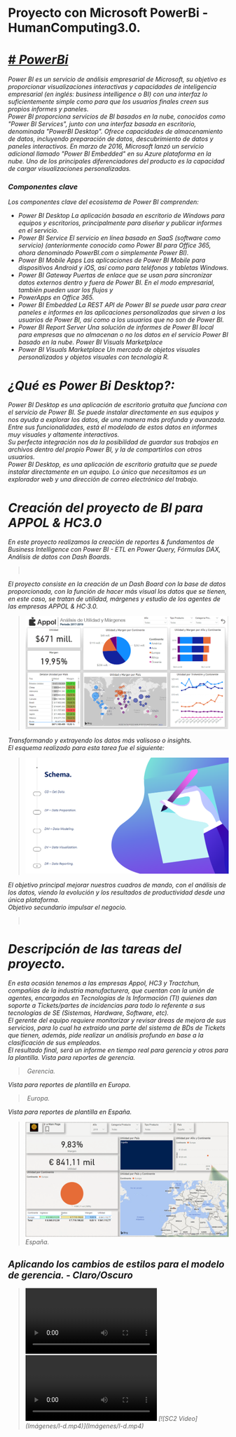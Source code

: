 # Proyecto con Microsoft PowerBi - HumanComputing3.0.

<h1><a href="https://powerbi.microsoft.com/" target="<i>blank" rel="noopener noreferrer"># <i>PowerBi<i></a></h1>
<p>
    Power BI es un servicio de análisis empresarial de Microsoft, su objetivo es proporcionar visualizaciones interactivas y capacidades de inteligencia empresarial (en inglés: business intelligence o BI) con una interfaz lo suficientemente simple como para que los usuarios finales creen sus propios informes y paneles. <br>
    Power BI proporciona servicios de BI basados en la nube, conocidos como "Power BI Services", junto con una interfaz basada en escritorio, denominada "PowerBI Desktop". Ofrece capacidades de almacenamiento de datos, incluyendo preparación de datos, descubrimiento de datos y paneles interactivos. En marzo de 2016, Microsoft lanzó un servicio adicional llamado "Power BI Embedded" en su Azure plataforma en la nube. Uno de los principales diferenciadores del producto es la capacidad de cargar visualizaciones personalizadas.
</p>
    <h3>Componentes clave</h3>
<p>    
    Los componentes clave del ecosistema de Power BI comprenden:
    <ul>
        <li> Power BI Desktop La aplicación basada en escritorio de Windows para equipos y escritorios, principalmente para diseñar y publicar informes en el servicio. </li>
        <li> Power BI Service El servicio en línea basado en SaaS (software como servicio) (anteriormente conocido como Power BI para Office 365, ahora denominado PowerBI.com o simplemente Power BI).</li>
        <li> Power BI Mobile Apps Las aplicaciones de Power BI Mobile para dispositivos Android y iOS, así como para teléfonos y tabletas Windows. </li>
        <li> Power BI Gateway Puertas de enlace que se usan para sincronizar datos externos dentro y fuera de Power BI. En el modo empresarial, también pueden usar los flujos y  </li>
        <li> PowerApps en Office 365. </li>
        <li> Power BI Embedded La REST API de Power BI se puede usar para crear paneles e informes en las aplicaciones personalizadas que sirven a los usuarios de Power BI, así como a los usuarios que no son de    Power BI.  </li>
        <li> Power BI Report Server Una solución de informes de Power BI local para empresas que no almacenan o no los datos en el servicio Power BI basado en la nube. Power BI Visuals Marketplace  </li>
        <li> Power BI Visuals Marketplace Un mercado de objetos visuales personalizados y objetos visuales con tecnología R. </li>
    </ul>
</p>
<h1>¿Qué es Power Bi Desktop?:</h1>
<p>
    Power BI Desktop es una aplicación de escritorio gratuita que funciona con el servicio de Power BI. Se puede instalar directamente en sus equipos y nos ayuda a explorar los datos, de una manera más profunda y avanzada. Entre sus funcionalidades, está el modelado de estos datos en informes muy visuales y altamente interactivos.<br>
    Su perfecta integración nos da la posibilidad de guardar sus trabajos en archivos dentro del propio Power BI, y la de compartirlos con otros usuarios.<br>
    Power BI Desktop, es una aplicación de escritorio gratuita que se puede instalar directamente en un equipo. Lo único que necesitamos es un explorador web y una dirección de correo electrónico del trabajo.
</p>

<h1>Creación del proyecto de BI para APPOL & HC3.0 </h1>
<p>
    En este proyecto realizamos la creación de reportes &amp; fundamentos de Business Intelligence con Power BI - ETL en Power Query, Fórmulas DAX, Análisis de datos con Dash Boards.
    <blockquote>
        <img src="Imágenes/MPowerBi-Desktop.PNG" alt="">
    </blockquote>
    El proyecto consiste en la creación de un Dash Board con la base de datos proporcionada, con la función de hacer más visual los datos que se tienen, en este caso, se tratan de utilidad, márgenes y estudio de los agentes de las empresas APPOL & HC·3.0.
    <blockquote>
        <img src="Imágenes/Análisis de utilidad y márgenes - Appol.PNG" alt="">
    </blockquote>
    Transformando y extrayendo los datos más valisoso o <i>insights</i>. <br>
    El esquema realizado para esta tarea fue el siguiente:
    <blockquote>
        <img src="Imágenes/schema.PNG" alt="">
    </blockquote>
   El <i>objetivo principal</i> mejorar nuestros cuadros de mando, con el análisis de los datos, viendo la evolución y los resultados de productividad desde una única plataforma. <br>
   <i>Objetivo secundario</i> impulsar el negocio. <br>
   <blockquote>
        <img src="Imágenes/planning.PNG" alt="">
    </blockquote>
</p>
<h1>Descripción de las tareas del proyecto.</h1>
<p>
    En esta ocasión tenemos a las empresas Appol, HC3 y Tractchun, compañías de la industria manufacturera, que cuentan con la unión de agentes, encargados en Tecnologías de ls Información (TI) quienes dan soporte a Tickets/partes de incidencias para todo lo referente a sus tecnologías de SE (Sistemas, Hardware, Software, etc). <br>
    El gerente del equipo requiere monitorizar y revisar áreas de mejora de sus servicios, para lo cual ha extraído una parte del sistema de BDs de Tickets que tienen, además, pide realizar un análisis profundo en base a la clasificación de sus empleados. <br>
    El resultado final, será un informe en tiempo real para gerencia y otros para la plantilla.
    <cite>
        Vista para reportes de gerencia.
        <blockquote>
            <img src="Imágenes/HC3-Agentes.PNG" alt=""> Gerencia.
        </blockquote>
        Vista para reportes de plantilla en Europa.
        <blockquote>
            <img src="Imágenes/europa-utilidad.PNG" alt=""> Europa.
        </blockquote>
        Vista para reportes de plantilla en España.
        <blockquote>
            <img src="Imágenes/españa-utilidad.PNG" alt=""> España.
        </blockquote>
    </cite>
</p>
<h2>Aplicando los cambios de estilos para el modelo de gerencia. - Claro/Oscuro</h2>
<p>
    <blockquote>
        <video src="Imágenes/light-dark.mp4" loop autoplay></video>
        <img src="Imágenes/l-d.mp4" alt="">
        <video src="Imágenes/l-d.mp4" loop autoplay></video>
        [![SC2 Video](Imágenes/l-d.mp4)](Imágenes/l-d.mp4)
    </blockquote>
</p>